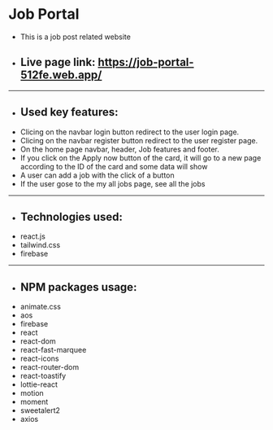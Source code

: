 # Job Portal
* This is a job post related website
 - ## Live page link: https://job-portal-512fe.web.app/
 *** 
- ## Used key features:
* Clicing on the navbar login button  redirect to the user login page.
* Clicing on the navbar register button  redirect to the user register page.
* On the home page navbar, header, Job features and footer.
* If you click on the Apply now button of the card, it will go to a new page according to the ID of the card and some data will show
* A user can add a job with the click of a button
*  If the user gose to the my all jobs page, see all the jobs
***
- ## Technologies used: 
* react.js
* tailwind.css
* firebase

***
- ## NPM packages usage: 
* animate.css
* aos
* firebase
* react
* react-dom
* react-fast-marquee
* react-icons
* react-router-dom
* react-toastify
* lottie-react
* motion
* moment
* sweetalert2
* axios
